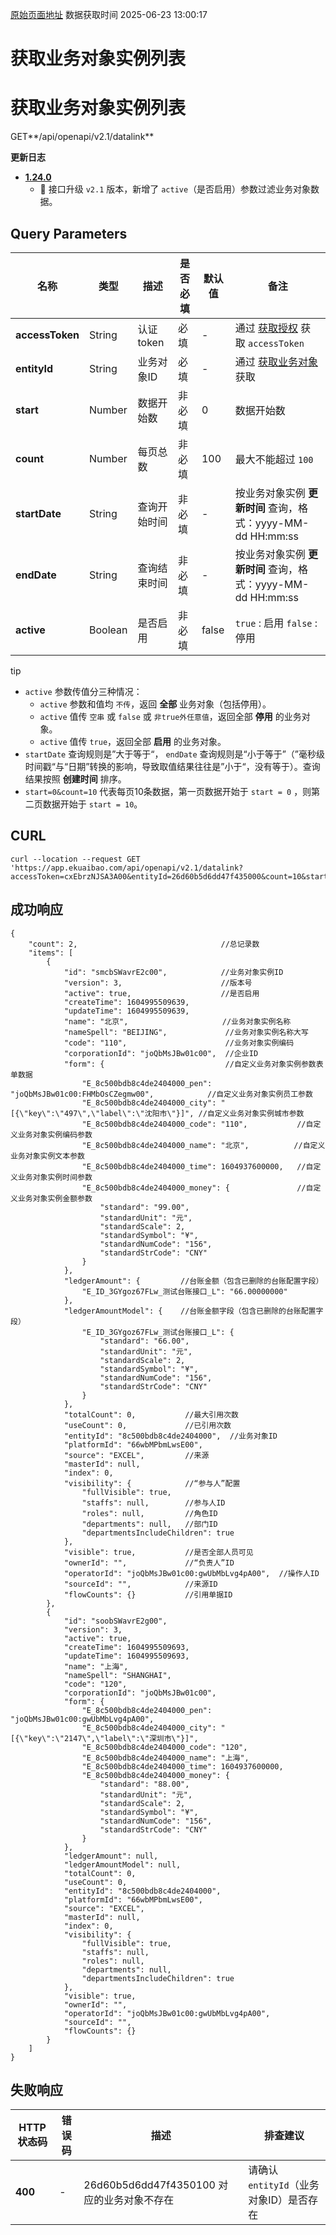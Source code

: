 [原始页面地址](https://docs.ekuaibao.com/docs/open-api/datalink/get-entity-info)
数据获取时间 2025-06-23 13:00:17

# 获取业务对象实例列表

# 获取业务对象实例列表  
  
GET**/api/openapi/v2.1/datalink**

**更新日志**

  * [**1.24.0**](/updateLog/update-log#1240)
    * 🚀 接口升级 `v2.1` 版本，新增了 `active`（是否启用）参数过滤业务对象数据。



## Query Parameters​

名称| 类型| 描述| 是否必填| 默认值| 备注  
---|---|---|---|---|---  
**accessToken**|  String| 认证token| 必填| -| 通过 [获取授权](/docs/open-api/getting-started/auth) 获取 `accessToken`  
**entityId**|  String| 业务对象ID| 必填| -| 通过 [获取业务对象](/docs/open-api/datalink/get-entity-list) 获取  
**start**|  Number| 数据开始数| 非必填| 0| 数据开始数  
**count**|  Number| 每页总数| 非必填| 100| 最大不能超过 `100`  
**startDate**|  String| 查询开始时间| 非必填| -| 按业务对象实例 **更新时间** 查询，格式：yyyy-MM-dd HH:mm:ss  
**endDate**|  String| 查询结束时间| 非必填| -| 按业务对象实例 **更新时间** 查询，格式：yyyy-MM-dd HH:mm:ss  
**active**|  Boolean| 是否启用| 非必填| false| `true` : 启用 `false` : 停用  
  
tip

  * `active` 参数传值分三种情况： 
    * `active` 参数和值均 `不传`，返回 **全部** 业务对象（包括停用）。
    * `active` 值传 `空串` 或 `false` 或 `非true外任意值`，返回全部 **停用** 的业务对象。
    * `active` 值传 `true`，返回全部 **启用** 的业务对象。
  * `startDate` 查询规则是”大于等于“， `endDate` 查询规则是“小于等于”（”毫秒级时间戳“与“日期”转换的影响，导致取值结果往往是”小于“，没有等于）。查询结果按照 **创建时间** 排序。
  * `start=0&count=10` 代表每页10条数据，第一页数据开始于 `start = 0` ，则第二页数据开始于 `start = 10`。



## CURL​
    
    
    curl --location --request GET 'https://app.ekuaibao.com/api/openapi/v2.1/datalink?accessToken=cxEbrzNJSA3A00&entityId=26d60b5d6dd47f435000&count=10&start=0&active=true'  
    

## 成功响应​
    
    
    {  
        "count": 2,                                //总记录数  
        "items": [  
            {  
                "id": "smcbSWavrE2c00",            //业务对象实例ID  
                "version": 3,                      //版本号  
                "active": true,                    //是否启用  
                "createTime": 1604995509639,  
                "updateTime": 1604995509639,  
                "name": "北京",                     //业务对象实例名称  
                "nameSpell": "BEIJING",             //业务对象实例名称大写  
                "code": "110",                      //业务对象实例编码  
                "corporationId": "joQbMsJBw01c00",  //企业ID  
                "form": {                           //自定义业务对象实例参数表单数据  
                    "E_8c500bdb8c4de2404000_pen": "joQbMsJBw01c00:FHMbOsCZegmw00",            //自定义业务对象实例员工参数  
                    "E_8c500bdb8c4de2404000_city": "[{\"key\":\"497\",\"label\":\"沈阳市\"}]", //自定义业务对象实例城市参数  
                    "E_8c500bdb8c4de2404000_code": "110",           //自定义业务对象实例编码参数  
                    "E_8c500bdb8c4de2404000_name": "北京",          //自定义业务对象实例文本参数  
                    "E_8c500bdb8c4de2404000_time": 1604937600000,   //自定义业务对象实例时间参数  
                    "E_8c500bdb8c4de2404000_money": {               //自定义业务对象实例金额参数  
                        "standard": "99.00",  
                        "standardUnit": "元",  
                        "standardScale": 2,  
                        "standardSymbol": "¥",  
                        "standardNumCode": "156",  
                        "standardStrCode": "CNY"  
                    }  
                },  
                "ledgerAmount": {         //台账金额（包含已删除的台账配置字段）  
                    "E_ID_3GYgoz67FLw_测试台账接口_L": "66.00000000"  
                },  
                "ledgerAmountModel": {    //台账金额字段（包含已删除的台账配置字段）  
                    "E_ID_3GYgoz67FLw_测试台账接口_L": {  
                        "standard": "66.00",  
                        "standardUnit": "元",  
                        "standardScale": 2,  
                        "standardSymbol": "¥",  
                        "standardNumCode": "156",  
                        "standardStrCode": "CNY"  
                    }  
                },  
                "totalCount": 0,           //最大引用次数  
                "useCount": 0,             //已引用次数  
                "entityId": "8c500bdb8c4de2404000",  //业务对象ID  
                "platformId": "66wbMPbmLwsE00",   
                "source": "EXCEL",         //来源  
                "masterId": null,   
                "index": 0,   
                "visibility": {            //“参与人”配置  
                    "fullVisible": true,  
                    "staffs": null,        //参与人ID  
                    "roles": null,         //角色ID  
                    "departments": null,   //部门ID  
                    "departmentsIncludeChildren": true  
                },  
                "visible": true,           //是否全部人员可见  
                "ownerId": "",             //“负责人”ID  
                "operatorId": "joQbMsJBw01c00:gwUbMbLvg4pA00",  //操作人ID  
                "sourceId": "",            //来源ID  
                "flowCounts": {}           //引用单据ID  
            },  
            {  
                "id": "soobSWavrE2g00",  
                "version": 3,  
                "active": true,  
                "createTime": 1604995509693,  
                "updateTime": 1604995509693,  
                "name": "上海",  
                "nameSpell": "SHANGHAI",  
                "code": "120",  
                "corporationId": "joQbMsJBw01c00",  
                "form": {  
                    "E_8c500bdb8c4de2404000_pen": "joQbMsJBw01c00:gwUbMbLvg4pA00",  
                    "E_8c500bdb8c4de2404000_city": "[{\"key\":\"2147\",\"label\":\"深圳市\"}]",  
                    "E_8c500bdb8c4de2404000_code": "120",  
                    "E_8c500bdb8c4de2404000_name": "上海",  
                    "E_8c500bdb8c4de2404000_time": 1604937600000,  
                    "E_8c500bdb8c4de2404000_money": {  
                        "standard": "88.00",  
                        "standardUnit": "元",  
                        "standardScale": 2,  
                        "standardSymbol": "¥",  
                        "standardNumCode": "156",  
                        "standardStrCode": "CNY"  
                    }  
                },  
                "ledgerAmount": null,  
                "ledgerAmountModel": null,  
                "totalCount": 0,  
                "useCount": 0,  
                "entityId": "8c500bdb8c4de2404000",  
                "platformId": "66wbMPbmLwsE00",  
                "source": "EXCEL",  
                "masterId": null,  
                "index": 0,  
                "visibility": {  
                    "fullVisible": true,  
                    "staffs": null,  
                    "roles": null,  
                    "departments": null,  
                    "departmentsIncludeChildren": true  
                },  
                "visible": true,  
                "ownerId": "",  
                "operatorId": "joQbMsJBw01c00:gwUbMbLvg4pA00",  
                "sourceId": "",  
                "flowCounts": {}  
            }  
        ]  
    }  
    

## 失败响应​

HTTP状态码| 错误码| 描述| 排查建议  
---|---|---|---  
**400**|  -| 26d60b5d6dd47f4350100 对应的业务对象不存在| 请确认 `entityId`（业务对象ID）是否存在
